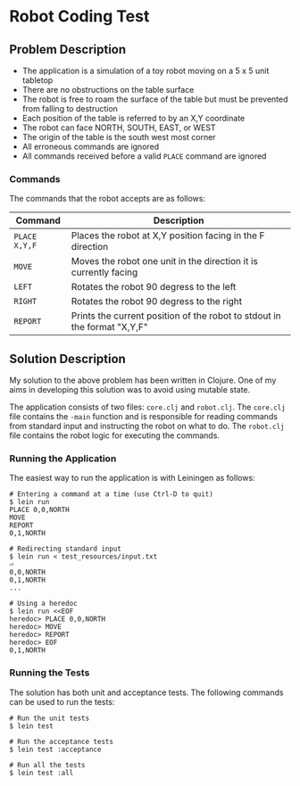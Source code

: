 # Robot Coding Test

## Problem Description

- The application is a simulation of a toy robot moving on a 5 x 5 unit tabletop
- There are no obstructions on the table surface
- The robot is free to roam the surface of the table but must be prevented from falling to destruction
- Each position of the table is referred to by an X,Y coordinate
- The robot can face NORTH, SOUTH, EAST, or WEST
- The origin of the table is the south west most corner
- All erroneous commands are ignored
- All commands received before a valid `PLACE` command are ignored
 
### Commands

The commands that the robot accepts are as follows:
 
| Command       | Description
|---------------|--------------------------------------------------------------------------
| `PLACE X,Y,F` | Places the robot at X,Y position facing in the F direction
| `MOVE`        | Moves the robot one unit in the direction it is currently facing
| `LEFT`        | Rotates the robot 90 degress to the left
| `RIGHT`       | Rotates the robot 90 degress to the right
| `REPORT`      | Prints the current position of the robot to stdout in the format "X,Y,F"

## Solution Description

My solution to the above problem has been written in Clojure. One of my aims in developing this solution was to avoid using mutable state.

The application consists of two files: `core.clj` and `robot.clj`. The `core.clj` file contains the `-main` function and is responsible for reading commands from standard input and instructing the robot on what to do. The `robot.clj` file contains the robot logic for executing the commands.

### Running the Application

The easiest way to run the application is with Leiningen as follows:

```shell
# Entering a command at a time (use Ctrl-D to quit)
$ lein run
PLACE 0,0,NORTH
MOVE
REPORT
0,1,NORTH

# Redirecting standard input
$ lein run < test_resources/input.txt                                                    ⏎
0,0,NORTH
0,1,NORTH
...

# Using a heredoc
$ lein run <<EOF
heredoc> PLACE 0,0,NORTH
heredoc> MOVE
heredoc> REPORT
heredoc> EOF
0,1,NORTH

```
 
### Running the Tests

The solution has both unit and acceptance tests. The following commands can be used to run the tests:

```shell
# Run the unit tests
$ lein test

# Run the acceptance tests
$ lein test :acceptance

# Run all the tests
$ lein test :all
```
 